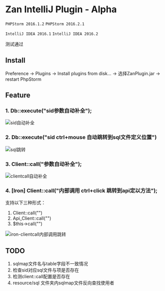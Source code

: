# Zan IntelliJ Plugin - Alpha

`PHPStorm 2016.1.2` `PHPStorm 2016.2.1`

`IntelliJ IDEA 2016.1` `IntelliJ IDEA 2016.2`

测试通过

## Install

Preference -> Plugins -> Install plugins from disk... -> 选择ZanPlugin.jar -> restart PhpStorm

## Feature

### 1. Db::execute("sid参数自动补全");
![sid自动补全](http://gitlab.qima-inc.com/php-lib/zan-ide-plugin/raw/master/screenshot/completation_db_execute.gif)

### 2. Db::execute("sid ctrl+mouse 自动跳转到sql文件定义位置")
![sql跳转](http://gitlab.qima-inc.com/php-lib/zan-ide-plugin/raw/master/screenshot/reference_sqlmap.gif)

### 3. Client::call("参数自动补全");
![clientcall自动补全](http://gitlab.qima-inc.com/php-lib/zan-ide-plugin/raw/master/screenshot/completation_client_call.gif)

### 4. [Iron] Client::call("内部调用 ctrl+click 跳转到api定以方法");<br>

支持以下三种形式：

1. Client::call("")
2. Api_Client::call("")
3. $this->call("")

![iron-clientcall内部调用跳转](http://gitlab.qima-inc.com/php-lib/zan-ide-plugin/raw/master/screenshot/iron_client_call_reference.gif)

## TODO

1. sqlmap文件名与table字段不一致情况
2. 检查sid对应sql文件与项是否存在
3. 检测client::call配置是否存在
4. resource/sql 文件夹内sqlmap文件反向查找使用者